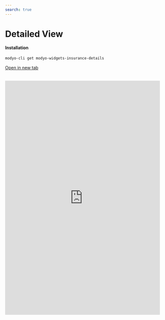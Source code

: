 ```yaml
---
search: true
---
```


# Detailed View <Badge text="Beta" type="warn"/>

#### Installation

```bash
modyo-cli get modyo-widgets-insurance-details
```

[Open in new tab](https://widgets.modyo.com/insurance/retail/detailed-view)

<iframe id="widgetFrame" src="https://widgets.modyo.com/insurance/retail/detailed-view" width="100%" frameBorder="0"  style="min-height:762px;overflow:auto;margin-top:20px;"/>

| Feature | Description |
| ------- | ----------- |

